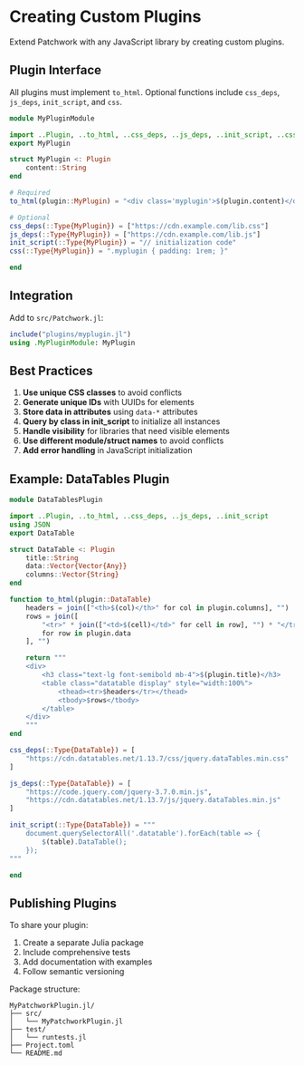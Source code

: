 # Creating Custom Plugins

Extend Patchwork with any JavaScript library by creating custom plugins.

## Plugin Interface

All plugins must implement `to_html`. Optional functions include `css_deps`, `js_deps`, `init_script`, and `css`.

```julia
module MyPluginModule

import ..Plugin, ..to_html, ..css_deps, ..js_deps, ..init_script, ..css
export MyPlugin

struct MyPlugin <: Plugin
    content::String
end

# Required
to_html(plugin::MyPlugin) = "<div class='myplugin'>$(plugin.content)</div>"

# Optional
css_deps(::Type{MyPlugin}) = ["https://cdn.example.com/lib.css"]
js_deps(::Type{MyPlugin}) = ["https://cdn.example.com/lib.js"]
init_script(::Type{MyPlugin}) = "// initialization code"
css(::Type{MyPlugin}) = ".myplugin { padding: 1rem; }"

end
```

## Integration

Add to `src/Patchwork.jl`:

```julia
include("plugins/myplugin.jl")
using .MyPluginModule: MyPlugin
```

## Best Practices

1. **Use unique CSS classes** to avoid conflicts
2. **Generate unique IDs** with UUIDs for elements
3. **Store data in attributes** using `data-*` attributes
4. **Query by class in init_script** to initialize all instances
5. **Handle visibility** for libraries that need visible elements
6. **Use different module/struct names** to avoid conflicts
7. **Add error handling** in JavaScript initialization

## Example: DataTables Plugin

```julia
module DataTablesPlugin

import ..Plugin, ..to_html, ..css_deps, ..js_deps, ..init_script
using JSON
export DataTable

struct DataTable <: Plugin
    title::String
    data::Vector{Vector{Any}}
    columns::Vector{String}
end

function to_html(plugin::DataTable)
    headers = join(["<th>$(col)</th>" for col in plugin.columns], "")
    rows = join([
        "<tr>" * join(["<td>$(cell)</td>" for cell in row], "") * "</tr>"
        for row in plugin.data
    ], "")

    return """
    <div>
        <h3 class="text-lg font-semibold mb-4">$(plugin.title)</h3>
        <table class="datatable display" style="width:100%">
            <thead><tr>$headers</tr></thead>
            <tbody>$rows</tbody>
        </table>
    </div>
    """
end

css_deps(::Type{DataTable}) = [
    "https://cdn.datatables.net/1.13.7/css/jquery.dataTables.min.css"
]

js_deps(::Type{DataTable}) = [
    "https://code.jquery.com/jquery-3.7.0.min.js",
    "https://cdn.datatables.net/1.13.7/js/jquery.dataTables.min.js"
]

init_script(::Type{DataTable}) = """
    document.querySelectorAll('.datatable').forEach(table => {
        $(table).DataTable();
    });
"""

end
```

## Publishing Plugins

To share your plugin:

1. Create a separate Julia package
2. Include comprehensive tests
3. Add documentation with examples
4. Follow semantic versioning

Package structure:

```
MyPatchworkPlugin.jl/
├── src/
│   └── MyPatchworkPlugin.jl
├── test/
│   └── runtests.jl
├── Project.toml
└── README.md
```
